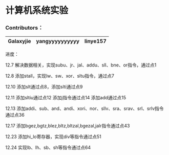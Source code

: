 # 计算机系统实验

### **Contributors：**

| Galaxyjie | yangyyyyyyyyyy | linye157 |
| --------- | -------------- | -------- |

进度：

12.7 解决数据相关，实现subu、jr、jal、addu、sll、bne、or指令，通过点1

12.8 添加stall，实现lw、sw、xor、sltu指令，通过点7

12.10 添加slt通过点8，添加slti通过点9

12.11 添加sltiu通过点12 添加j指令通过点14 添加add通过点15

12.13 添加addi、sub、and、andi、xori、nor、sllv、sra、srav、srl、srlv指令通过点36

12.17 添加bgez,bgtz,blez,bltz,bltzal,bgezal,jalr指令通过点43

12.23 添加hi_lo寄存器，实现div等指令通过点51

12.24 实现lb、lh、sb、sh等指令通过点64
